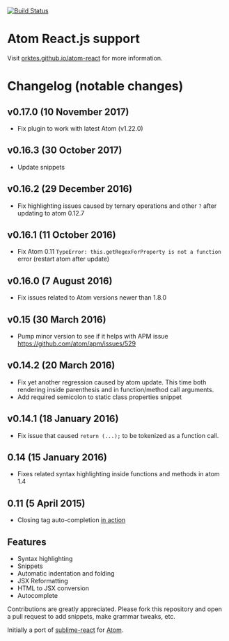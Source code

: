 [![Build Status](https://travis-ci.org/orktes/atom-react.svg?branch=master)](https://travis-ci.org/orktes/atom-react)

# Atom React.js support

Visit [orktes.github.io/atom-react](https://orktes.github.io/atom-react) for more information.

# Changelog (notable changes)

## v0.17.0 (10 November 2017)
- Fix plugin to work with latest Atom (v1.22.0)

## v0.16.3 (30 October 2017)
- Update snippets

## v0.16.2 (29 December 2016)
- Fix highlighting issues caused by ternary operations and other `?` after updating to atom 0.12.7

## v0.16.1 (11 October 2016)
- Fix Atom 0.11 `TypeError: this.getRegexForProperty is not a function` error (restart atom after update)

## v0.16.0 (7 August 2016)
- Fix issues related to Atom versions newer than 1.8.0

## v0.15 (30 March 2016)
- Pump minor version to see if it helps with APM issue https://github.com/atom/apm/issues/529

## v0.14.2 (20 March 2016)
- Fix yet another regression caused by atom update. This time both rendering inside parenthesis and in function/method call arguments.
- Add required semicolon to static class properties snippet

## v0.14.1 (18 January 2016)
- Fix issue that caused `return (...);` to be tokenized as a function call.

## 0.14 (15 January 2016)
- Fixes related syntax highlighting inside functions and methods in atom 1.4

## 0.11 (5 April 2015)
- Closing tag auto-completion [in action](https://cloud.githubusercontent.com/assets/606347/6997161/28412172-dbb9-11e4-9719-2d58b0b79b3f.gif)

## Features

- Syntax highlighting
- Snippets
- Automatic indentation and folding
- JSX Reformatting
- HTML to JSX conversion
- Autocomplete

Contributions are greatly appreciated. Please fork this repository and open a pull request to add snippets, make grammar tweaks, etc.

Initially a port of [sublime-react](https://github.com/reactjs/sublime-react) for [Atom](https://github.com/atom/atom).
